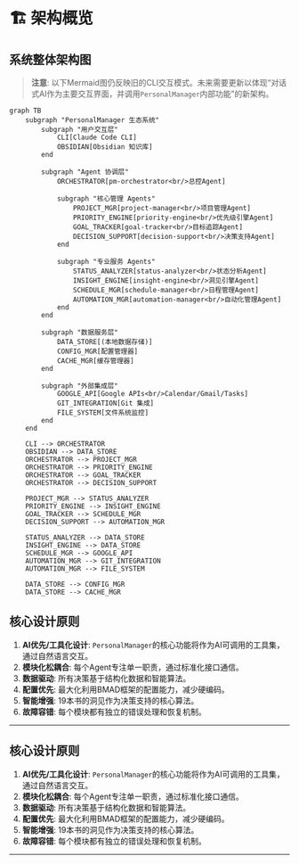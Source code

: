# 🏗️ 架构概览

## 系统整体架构图

> **注意**: 以下Mermaid图仍反映旧的CLI交互模式。未来需要更新以体现“对话式AI作为主要交互界面，并调用`PersonalManager`内部功能”的新架构。

```mermaid
graph TB
    subgraph "PersonalManager 生态系统"
        subgraph "用户交互层"
            CLI[Claude Code CLI]
            OBSIDIAN[Obsidian 知识库]
        end
        
        subgraph "Agent 协调层"
            ORCHESTRATOR[pm-orchestrator<br/>总控Agent]
            
            subgraph "核心管理 Agents"
                PROJECT_MGR[project-manager<br/>项目管理Agent]
                PRIORITY_ENGINE[priority-engine<br/>优先级引擎Agent]
                GOAL_TRACKER[goal-tracker<br/>目标追踪Agent]
                DECISION_SUPPORT[decision-support<br/>决策支持Agent]
            end
            
            subgraph "专业服务 Agents"
                STATUS_ANALYZER[status-analyzer<br/>状态分析Agent]
                INSIGHT_ENGINE[insight-engine<br/>洞见引擎Agent]
                SCHEDULE_MGR[schedule-manager<br/>日程管理Agent]
                AUTOMATION_MGR[automation-manager<br/>自动化管理Agent]
            end
        end
        
        subgraph "数据服务层"
            DATA_STORE[(本地数据存储)]
            CONFIG_MGR[配置管理器]
            CACHE_MGR[缓存管理器]
        end
        
        subgraph "外部集成层"
            GOOGLE_API[Google APIs<br/>Calendar/Gmail/Tasks]
            GIT_INTEGRATION[Git 集成]
            FILE_SYSTEM[文件系统监控]
        end
    end
    
    CLI --> ORCHESTRATOR
    OBSIDIAN --> DATA_STORE
    ORCHESTRATOR --> PROJECT_MGR
    ORCHESTRATOR --> PRIORITY_ENGINE
    ORCHESTRATOR --> GOAL_TRACKER
    ORCHESTRATOR --> DECISION_SUPPORT
    
    PROJECT_MGR --> STATUS_ANALYZER
    PRIORITY_ENGINE --> INSIGHT_ENGINE
    GOAL_TRACKER --> SCHEDULE_MGR
    DECISION_SUPPORT --> AUTOMATION_MGR
    
    STATUS_ANALYZER --> DATA_STORE
    INSIGHT_ENGINE --> DATA_STORE
    SCHEDULE_MGR --> GOOGLE_API
    AUTOMATION_MGR --> GIT_INTEGRATION
    AUTOMATION_MGR --> FILE_SYSTEM
    
    DATA_STORE --> CONFIG_MGR
    DATA_STORE --> CACHE_MGR
```

## 核心设计原则

1. **AI优先/工具化设计**: `PersonalManager`的核心功能将作为AI可调用的工具集，通过自然语言交互。
2. **模块化松耦合**: 每个Agent专注单一职责，通过标准化接口通信。
3. **数据驱动**: 所有决策基于结构化数据和智能算法。
4. **配置优先**: 最大化利用BMAD框架的配置能力，减少硬编码。
5. **智能增强**: 19本书的洞见作为决策支持的核心算法。
6. **故障容错**: 每个模块都有独立的错误处理和恢复机制。

---


## 核心设计原则

1. **AI优先/工具化设计**: `PersonalManager`的核心功能将作为AI可调用的工具集，通过自然语言交互。
2. **模块化松耦合**: 每个Agent专注单一职责，通过标准化接口通信。
3. **数据驱动**: 所有决策基于结构化数据和智能算法。
4. **配置优先**: 最大化利用BMAD框架的配置能力，减少硬编码。
5. **智能增强**: 19本书的洞见作为决策支持的核心算法。
6. **故障容错**: 每个模块都有独立的错误处理和恢复机制。

---
